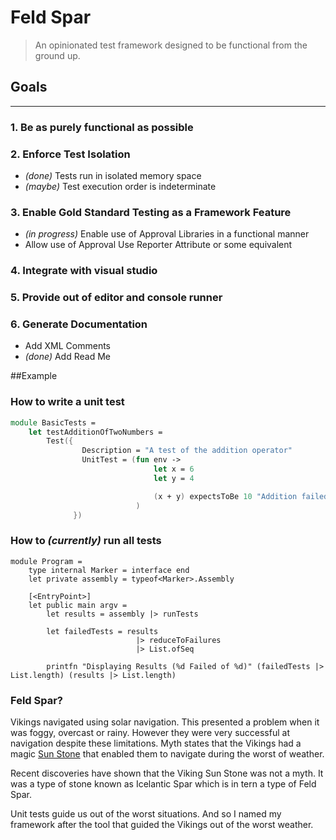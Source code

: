 **Feld Spar**
=========
> An opinionated test framework designed to be functional from the ground up.

Goals
-----------

-----------------

### 1. Be as purely functional as possible
### 2. Enforce Test Isolation

* _(done)_ Tests run in isolated memory space
* _(maybe)_ Test execution order is indeterminate

### 3. Enable Gold Standard Testing as a Framework Feature
* _(in progress)_ Enable use of Approval Libraries in a functional manner
* Allow use of Approval Use Reporter Attribute or some equivalent

### 4. Integrate with visual studio

### 5. Provide out of editor and console runner

### 6. Generate Documentation
* Add XML Comments
* _(done)_ Add Read Me

##Example
### How to write a unit test

```fsharp
module BasicTests =
    let testAdditionOfTwoNumbers = 
        Test({
                Description = "A test of the addition operator"
                UnitTest = (fun env ->
                                let x = 6
                                let y = 4

                                (x + y) expectsToBe 10 "Addition failed 6 + 4 <> %d but did equal %d"
                            )
              })
```

### How to _(currently)_ run all tests

```fharp
module Program =
    type internal Marker = interface end
    let private assembly = typeof<Marker>.Assembly

    [<EntryPoint>]
    let public main argv = 
        let results = assembly |> runTests
        
        let failedTests = results
                            |> reduceToFailures 
                            |> List.ofSeq

        printfn "Displaying Results (%d Failed of %d)" (failedTests |> List.length) (results |> List.length)
```

### Feld Spar?
  Vikings navigated using solar navigation. This presented a problem when it was foggy, overcast or rainy. However they were very successful at navigation despite these limitations. Myth states that the Vikings had a magic [Sun Stone](http://news.discovery.com/earth/rocks-fossils/viking-sunstone-shipwreck-130311.htm) that enabled them to navigate during the worst of weather.
  
  Recent discoveries have shown that the Viking Sun Stone was not a myth. It was a type of stone known as Icelantic Spar which is in tern a type of Feld Spar.
  
  Unit tests guide us out of the worst situations. And so I named my framework after the tool that guided the Vikings out of the worst weather.